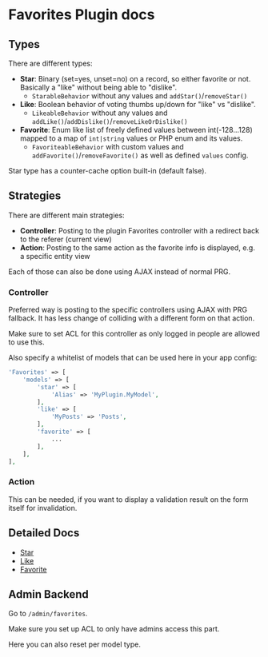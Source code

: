 # Favorites Plugin docs

## Types
There are different types:

- **Star**: Binary (set=yes, unset=no) on a record, so either favorite or not. Basically a "like" without being able to "dislike".
  - `StarableBehavior` without any values and `addStar()`/`removeStar()`
- **Like**: Boolean behavior of voting thumbs up/down for "like" vs "dislike".
  - `LikeableBehavior` without any values and `addLike()`/`addDislike()`/`removeLikeOrDislike()`
- **Favorite**: Enum like list of freely defined values between int(-128...128) mapped to a map of `int|string` values or PHP enum and its values.
    - `FavoriteableBehavior` with custom values and `addFavorite()`/`removeFavorite()` as well as defined `values` config.

Star type has a counter-cache option built-in (default false).

## Strategies

There are different main strategies:

- **Controller**: Posting to the plugin Favorites controller with a redirect back to the referer (current view)
- **Action**: Posting to the same action as the favorite info is displayed, e.g. a specific entity view

Each of those can also be done using AJAX instead of normal PRG.

### Controller

Preferred way is posting to the specific controllers using AJAX with PRG fallback.
It has less change of colliding with a different form on that action.

Make sure to set ACL for this controller as only logged in people are allowed to use this.

Also specify a whitelist of models that can be used here in your app config:
```php
'Favorites' => [
    'models' => [
        'star' => [
            'Alias' => 'MyPlugin.MyModel',
        ],
        'like' => [
            'MyPosts' => 'Posts',
        ],
        'favorite' => [
            ...
        ],
    ],
],
```

### Action

This can be needed, if you want to display a validation result on the form itself for invalidation.


## Detailed Docs
- [Star](Star.md)
- [Like](Like.md)
- [Favorite](Favorite.md)

## Admin Backend
Go to `/admin/favorites`.

Make sure you set up ACL to only have admins access this part.

Here you can also reset per model type.
